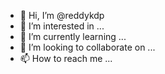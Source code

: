 - 👋 Hi, I’m @reddykdp
- 👀 I’m interested in ...
- 🌱 I’m currently learning ...
- 💞️ I’m looking to collaborate on ...
- 📫 How to reach me ...

<!---
reddykdp/reddykdp is a ✨ special ✨ repository because its `README.md` (this file) appears on your GitHub profile.
You can click the Preview link to take a look at your changes.
--->
